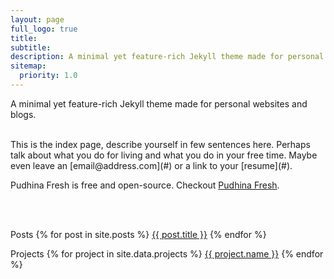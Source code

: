 ```yaml
---
layout: page
full_logo: true
title: 
subtitle: 
description: A minimal yet feature-rich Jekyll theme made for personal websites and blogs.
sitemap:
  priority: 1.0
---
```

<p id="describe-text">A minimal yet feature-rich Jekyll theme made for personal websites and blogs.</p>
<br>
This is the index page, describe yourself in few sentences here. Perhaps talk about what you do for living and what you do in your free time. Maybe even leave an [email@address.com](#) or a link to your [resume](#).

Pudhina Fresh is free and open-source. Checkout [Pudhina Fresh](https://github.com/ritijjain/pudhina-fresh).

<br>
<br>

Posts
{% for post in site.posts %}
  <a href="#">{{ post.title }}</a>
{% endfor %}

Projects
{% for project in site.data.projects %}
  <a href="#">{{ project.name }}</a>
{% endfor %}

<br>
<br>
<br>
<br>
<br>